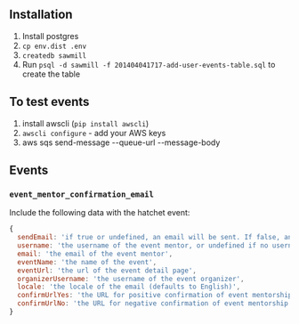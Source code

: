 ## Installation

1. Install postgres
2. `cp env.dist .env`
3. `createdb sawmill`
4.  Run `psql -d sawmill -f 201404041717-add-user-events-table.sql` to create the table

## To test events

1. install awscli (`pip install awscli`)
2. `awscli configure` - add your AWS keys
3.  aws sqs send-message --queue-url <queue url> --message-body <json>

## Events

### `event_mentor_confirmation_email`
Include the following data with the hatchet event:

```js
{
  sendEmail: 'if true or undefined, an email will be sent. If false, an email will not be sent.',
  username: 'the username of the event mentor, or undefined if no username exists',
  email: 'the email of the event mentor',
  eventName: 'the name of the event',
  eventUrl: 'the url of the event detail page',
  organizerUsername: 'the username of the event organizer',
  locale: 'the locale of the email (defaults to English)',
  confirmUrlYes: 'the URL for positive confirmation of event mentorship with token',
  confirmUrlNo: 'the URL for negative confirmation of event mentorship with token'
}
```
